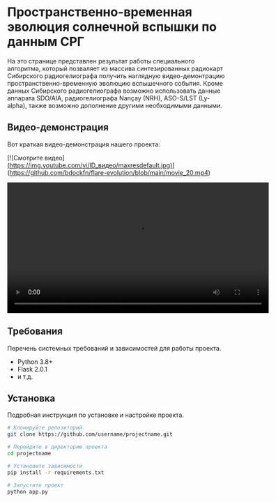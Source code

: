 # Пространственно-временная эволюция солнечной вспышки по данным СРГ
На это странице представлен результат работы специального алгоритма, который позваляет из массива синтезированных радиокарт
Сибирского радиогелиографа получить наглядную видео-демонтрацию пространственно-временную эволюцию вспышечного события.
Кроме данных Сибирского радиогелиографа возможно использовать данные аппарата SDO/AIA, радиогелиографа Nançay (NRH), 
ASO-S/LST (Ly-alpha), также возможно дополнение другими необходимыми данными.


## Видео-демонстрация
Вот краткая видео-демонстрация нашего проекта:

[![Смотрите видео][(https://img.youtube.com/vi/ID_видео/maxresdefault.jpg)](https://www.youtube.com/watch?v=ID_видео)](https://github.com/bdockfn/flare-evolution/blob/main/movie_20.mp4)


<video width="600" controls>
  <source src="https://github.com/bdockfn/flare-evolution/blob/main/movie_20.mp4" type="video/mp4">
  Your browser does not support the video tag.
</video>

## Требования
Перечень системных требований и зависимостей для работы проекта.

- Python 3.8+
- Flask 2.0.1
- и т.д.

## Установка
Подробная инструкция по установке и настройке проекта.

```bash
# Клонируйте репозиторий
git clone https://github.com/username/projectname.git

# Перейдите в директорию проекта
cd projectname

# Установите зависимости
pip install -r requirements.txt

# Запустите проект
python app.py
